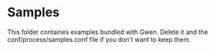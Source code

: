 Samples
=======

This folder containes examples bundled with Gwen. Delete it and the conf/process/samples.conf file if you don't want to keep them.